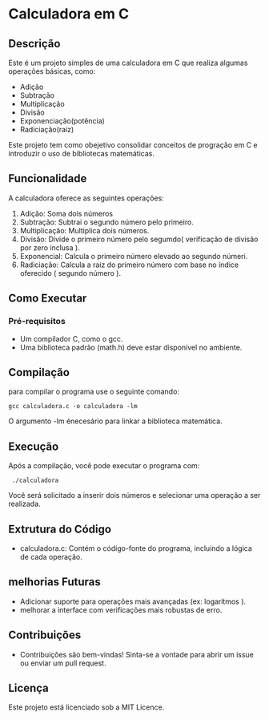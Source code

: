  # Calculadora em C
 

## Descrição

Este é um projeto simples de uma calculadora em C que realiza algumas operações básicas, como:

* Adição
* Subtração
* Multiplicação 
* Divisão
* Exponenciação(potência)
* Radiciação(raiz)



Este projeto tem como obejetivo consolidar conceitos de progração em C e introduzir o uso de bibliotecas matemáticas.


## Funcionalidade

A calculadora oferece as seguintes operações:

1. Adição: Soma dois números
2. Subtração: Subtrai o segundo número pelo primeiro.
3. Multiplicação: Multiplica dois números.
4. Divisão: Divide o primeiro número pelo segumdo( verificação de divisão por zero inclusa ).
5. Exponencial: Calcula o primeiro número elevado ao segundo númeri.
6. Radiciação: Calcula a raiz do primeiro número com base no índice oferecido ( segundo número ).

## Como Executar


### Pré-requisitos
 
* Um compilador C, como o gcc.
* Uma biblioteca padrão (math.h) deve estar disponivel no ambiente.


## Compilação 

para compilar o programa use o seguinte comando:


    gcc calculadora.c -o calculadora -lm


O argumento -lm énecesário para linkar a biblioteca matemática.


## Execução

Após a compilação, você pode executar o programa com:

     ./calculadora

Você será solicitado a inserir dois números e selecionar uma operação a ser realizada.


## Extrutura do Código

* calculadora.c: Contém o código-fonte do programa, incluindo a lógica de cada operação.


## melhorias Futuras

* Adicionar suporte para operações mais avançadas (ex: logarítmos ).
* melhorar a interface com verificações mais robustas de erro.


## Contribuições

* Contribuições são bem-vindas! Sinta-se a vontade para abrir um issue ou enviar um pull request.

## Licença

Este projeto está licenciado sob a MIT Licence.



























